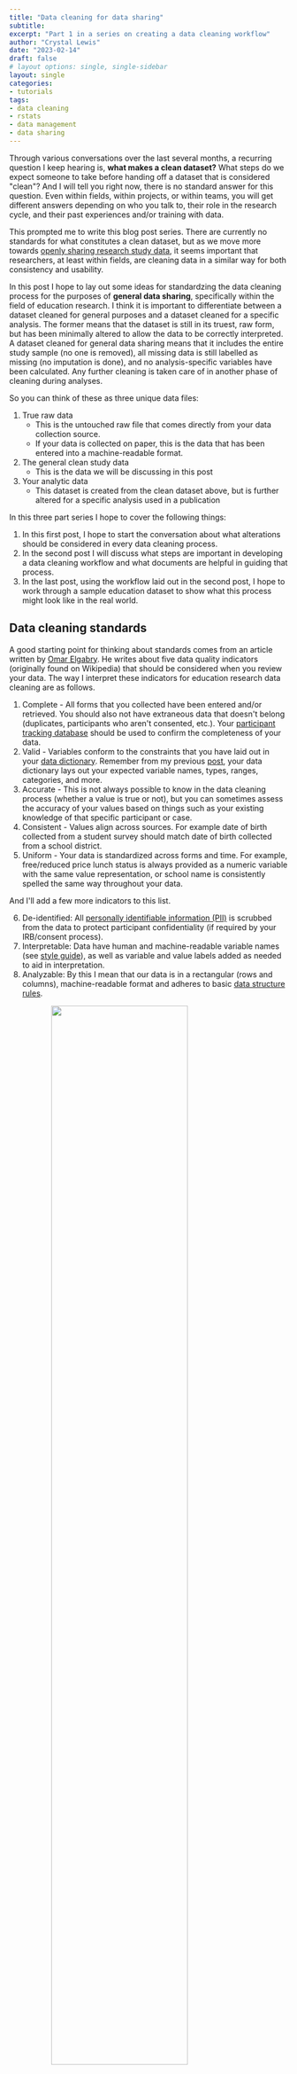 ```yaml
---
title: "Data cleaning for data sharing"
subtitle: 
excerpt: "Part 1 in a series on creating a data cleaning workflow"
author: "Crystal Lewis"
date: "2023-02-14"
draft: false
# layout options: single, single-sidebar
layout: single
categories:
- tutorials
tags:
- data cleaning
- rstats
- data management
- data sharing 
---
```


Through various conversations over the last several months, a recurring question I keep hearing is, **what makes a clean dataset?** What steps do we expect someone to take before handing off a dataset that is considered "clean"? And I will tell you right now, there is no standard answer for this question. Even within fields, within projects, or within teams, you will get different answers depending on who you talk to, their role in the research cycle, and their past experiences and/or training with data.

This prompted me to write this blog post series. There are currently no standards for what constitutes a clean dataset, but as we move more towards [openly sharing research study data](https://www.whitehouse.gov/ostp/news-updates/2022/08/25/ostp-issues-guidance-to-make-federally-funded-research-freely-available-without-delay/), it seems important that researchers, at least within fields, are cleaning data in a similar way for both consistency and usability. 

In this post I hope to lay out some ideas for standardzing the data cleaning process for the purposes of **general data sharing**, specifically within the field of education research. I think it is important to differentiate between a dataset cleaned for general purposes and a dataset cleaned for a specific analysis. The former means that the dataset is still in its truest, raw form, but has been minimally altered to allow the data to be correctly interpreted. A dataset cleaned for general data sharing means that it includes the entire study sample (no one is removed), all missing data is still labelled as missing (no imputation is done), and no analysis-specific variables have been calculated. Any further cleaning is taken care of in another phase of cleaning during analyses. 

So you can think of these as three unique data files: 

1. True raw data
    - This is the untouched raw file that comes directly from your data collection source.
    - If your data is collected on paper, this is the data that has been entered into a machine-readable format.
2. The general clean study data
    - This is the data we will be discussing in this post
3. Your analytic data
    - This dataset is created from the clean dataset above, but is further altered for a specific analysis used in a publication

In this three part series I hope to cover the following things:
1. In this first post, I hope to start the conversation about what alterations should be considered in every data cleaning process.
2. In the second post I will discuss what steps are important in developing a data cleaning workflow and what documents are helpful in guiding that process.
2. In the last post, using the workflow laid out in the second post, I hope to work through a sample education dataset to show what this process might look like in the real world.

## Data cleaning standards

A good starting point for thinking about standards comes from an article written by [Omar Elgabry](https://towardsdatascience.com/the-ultimate-guide-to-data-cleaning-3969843991d4). He writes about five data quality indicators (originally found on Wikipedia) that should be considered when you review your data. The way I interpret these indicators for education research data cleaning are as follows.

1. Complete - All forms that you collected have been entered and/or retrieved. You should also not have extraneous data that doesn't belong (duplicates, participants who aren't consented, etc.). Your [participant tracking database](https://cghlewis.github.io/mpsi-data-training/training_2.html#Participant_Database) should be used to confirm the completeness of your data.
2. Valid - Variables conform to the constraints that you have laid out in your [data dictionary](https://datamgmtinedresearch.com/documentation.html#data-dictionary). Remember from my previous [post](https://cghlewis.com/blog/data_dictionary/), your data dictionary lays out your expected variable names, types, ranges, categories, and more.
3. Accurate - This is not always possible to know in the data cleaning process (whether a value is true or not), but you can sometimes assess the accuracy of your values based on things such as your existing knowledge of that specific participant or case.
4. Consistent - Values align across sources. For example date of birth collected from a student survey should match date of birth collected from a school district.
5. Uniform - Your data is standardized across forms and time. For example, free/reduced price lunch status is always provided as a numeric variable with the same value representation, or school name is consistently spelled the same way throughout your data.

And I'll add a few more indicators to this list.

6. De-identified: All [personally identifiable information (PII)](https://medium.com/@searchbug/personally-identifiable-information-pii-your-guide-to-pii-compliance-3156874818a4) is scrubbed from the data to protect participant confidentiality (if required by your IRB/consent process).
7. Interpretable: Data have human and machine-readable variable names (see [style guide](https://cghlewis.github.io/mpsi-data-training/training_3.html)), as well as variable and value labels added as needed to aid in interpretation.
8. Analyzable: By this I mean that our data is in a rectangular (rows and columns), machine-readable format and adheres to basic [data structure rules](https://datamgmtinedresearch.com/data-structure.html#dataset-organization-rules).

<img src="img/rowcol.PNG" width="70%" style="display: block; margin: auto;" />

## Data cleaning checklist

Based on the standards above, I think there are several steps that can be added to a checklist to guide researchers in their data cleaning process. These steps, although very general here, once elaborated on for your specific data can help you produce data that is cleaned in a consistent and standardized manner within and across projects, and even across the field.

While the order of the steps are fluid and can be moved around as needed, the one step that should never be rearranged is step #1. Without reviewing your data first, you may possibly waste hours of time cleaning data only to learn later that participants are missing, your data is not organized as expected, or possibly that you are even working with the wrong data.

1. Review data
1. Adjust number of cases
1. De-identify data
1. Drop any irrelevant columns
1. Split columns as needed
1. Rename variables
1. Transform/normalize variables
1. Standardize variables
1. Update any variable types as needed
1. Recode variables
1. Construct any necessary variables
1. Add missing values as needed
1. Add metadata as needed
1. Validate data
1. Merge and/or append data as needed
1. Transform data as needed 

Let's review each step above.

First, you are going to access your raw data. If you use code to clean your data, this may look like reading one, or multiple files, into a statistical program. If you manually clean your data, you should make a copy of the raw data file, never alter the raw data itself. Next:

1. Review your raw data
    - Check your number of cases (rows) against your participant tracking database
      - Does the N in your participant tracking database match the N in your dataset?
    - Check your number of variables (columns) against your data dictionary? 
      - Does the number of variables in your data dictionary match the number of variables in your dataset?
      - Are the variable types and values as expected?

![](img/review2.PNG)

2. Adjust number of cases
    - Remove duplicate cases
      - First, make sure your duplicates are true duplicates (not incorrectly assigned names or IDs)
      - If you have true duplicates (participants who completed a form more than once or their data was entered more than once), duplicates will need to be removed
        - Follow the decisions made in your [protocol](https://datamgmtinedresearch.com/documentation.html#research-protocol) to ensure you are removing duplicates consistently
    - Add missing cases
      - If cases are marked as complete in your tracking database but data is missing, search for missing forms and add them to your data
    - Remove participants who are not part of your study/not consented
3. De-identify data
    - If your data does not already contain your assigned study IDs, replace all PII in your data with study IDs using a roster from your participant tracking database

![](img/de-identify.PNG)

4. Drop any irrelevant columns not included in your data dictionary
    - Here you can think of examples such as the metadata collected by Qualtrics. These columns may be completely irrelevant to your study and unnecessary for data sharing.
5. Split columns as needed
    - As discussed in the paper ["Data Organization in Spreadsheets"](https://www.tandfonline.com/doi/full/10.1080/00031305.2017.1375989), this refers to the data organization rule of "put just one thing in a cell".

<img src="img/split.PNG" width="50%" style="display: block; margin: auto;" />

6. Rename variables
    - Rename variables to correspond with the names provided in your data dictionary  
7. Transform/normalize variables
    - Compare the variable types in your raw data to the variable types you expected in your data dictionary. Do they align? If no, why? It may be that you need to remove any unexpected characters such as `$` or `%` that are preventing your variables from being a numeric type. Or it could be accidentally inserted white space or letters into your variable. 

<img src="img/normalize.PNG" width="35%" style="display: block; margin: auto;" />

8. Standardize variables
    - Make sure all of your variables are measured the same way within your dataset and the same way across time
    - This may involve rescaling variables
      - Ex: age measured in months in wave 1 and age measured in years in wave 2 would need to be rescaled
    - Or it may mean collapsing open-ended categories of variables

<img src="img/standard.PNG" width="35%" style="display: block; margin: auto;" />

9. Update any variable types as needed
    - After normalizing and standardizing variables above, you can now convert variable types as needed (for example convert a string to numeric)
10. Recode variables
    - If your categorical values are not coded as expected or if your categorical variables are not coded consistently across time, you can recode those here
    - This also includes [recoding implict values, explicitly](https://datamgmtinedresearch.com/data-structure.html#dataset-organization-rules)
      - For example if an NA value is implied to be 0, recode them to 0
    - You can also recode any variables as planned in your data dictionary (for example a reverse coded item)

<img src="img/recode.PNG" width="35%" style="display: block; margin: auto;" />

11. Construct any necessary variables
    - This is not the time to construct one-off analysis specific variables. This is the time to create/calculate variables that should always be a part of the core study dataset. This includes things such as:
      - cohort
      - time
      - treatment
      - variables calculated to remove identifiers (ex: age calculated so that date of birth can be removed)
      - any measure summary scores that you prefer are added to the study data
12. Add missing values as needed
    - You hopefully have a missing data schema already created and added to documents such as your style guide and your data dictionary. Assign missing data values consistently to all variables based on your documentation
      - Ex: -99 = skipped, -98 = not applicable
13. Add metadata as needed
    - While interoperable file types such as .csv files are highly recommended, I still think it can be extremely helpful to create another copy of your clean data in a format that allows for embedded metadata, such as .sav files. These file types allow you to embed variable and value labels that can be very handy for a data user. This can be especially helpful if you plan to export your variables with numeric values (ex: numeric values (1/0), rather than text values (yes/no)). In this case, rather than having to flip back and forth between a file and a data dictionary to interpret values, users can review information about the variables within the file itself.
14. Data validation
    - At minimum this step should be added to the end of your data cleaning process, but at best, you should add this step to the beginning of your file, and also sprinkle it throughout your process, checking and validating every one of your transformations along the way.
      - Why do I say it should be added to the beginning of a script? Because validating your raw data can actually help confirm that the data is coming in as you expected it to. This is especially useful for longitudinal data cleaning where you have a script that you expect to run consistently each wave of data collection. But what if raw data changes unexpectedly? Your process is no longer working as expected but will you catch that?
      - At minimum, look for these issues during your data validation process:
        1. Values out of range
        2. Variable types not as expected
        3. Missing columns
        4. Duplicate cases/missing cases
        5. Invalid study IDs
        6. Cross checks for impossible values
            - Ex: Compare age and grade level
        7. Cross checks for consistency
            - Ex: Grade level in one file and grade level in another file
      - If during your validation process you find values that are inaccurate or out of range, you will need to make a personal decision on how to deal with those. Just make sure your decisions are documented.
        - For instance, you could leave the data as is, make a note of the out of range values in documentation, and allow future researchers to deal with those values during the analysis process. 
        - Or you could choose a value (ex: -90 = inaccurate value) to recode those values to.
        - Or if you find inconsistencies across different sources, you could choose one form as your source of truth and recode values based on that form.

These last two steps are not necessarily data cleaning steps, but are additional transformations that can be performed to allow you to structure your data for more user-friendly data sharing.  

14. Merge and/or append data as needed
    - In this step you can merge or append forms within or across time
    - Merging is joining forms horizontally (linking by a unique identifier). Appending is joining forms vertically, stacking forms on one another, joined by unique variable names.
    - Again do validation checks here
      - Do you have the correct number of rows and columns after the merge/append?
15. Transform data as needed
    - There are various reasons to store data in [long format or wide format](https://datamgmtinedresearch.com/data-structure.html#structure). Here you can restructure data as needed.

![](img/restructure.PNG)

The last step of your cleaning process will be to export your clean data. How you export your data and the file type you export to is up to the researcher. As I mentioned above, it can be helfpul to export to more than one file type (for example a .csv and a .sav file). You can even export the .csv using the text response values (ex: yes/no) while exporting the .sav using the numeric values (1/0) with embedded metadata. No matter how you export, it is crucial to always include documentation alongside your data to allow users to correctly interpret the information.

## Review

So to wrap this post up, what should we expect from clean data for the purposes of general data sharing?

1. We should expect the data to be complete
    - No missing cases, no additional cases. Only study sample cases.
2. We should expect that the information in our data should align with the information in our data dictionary.
    - This means that we have the same number of variables across both files and that variable types, ranges, and categories match across both files
    - Those variables should be structured uniformly and consistently
3. The data should be de-identified
    - If de-identification is a requirement of our IRB/consent, then there should be no remaining PII in our data
      - Note that we did not talk about more involved de-identification methods for the purpose of public data sharing here. That requires a deeper conversation. But you can read more about those methods [here](https://cghlewis.github.io/mpsi-data-training/training_5.html#What_data_to_share).
4. The data should be in a human and machine-readable, analyzable format
    - In a rectangular format with well-named variables (and metadata added if possible)
5. And last, the data should be accurate to the best of our knowledge

With all of this said, this set of standards and data cleaning steps are still my opinion and are based on my personal experiences. Having been a data manager for almost 10 years now, what I have outlined provides a general overview of what I personally consider for every single dataset that I clean. And as a data manager, I never have a specific analysis in mind. My goal is to make a general dataset that can be shared with any future user. I always welcome opinions and/or ideas of things that should be added to or removed from this list. Please share your thoughts in the comments below! You can also read more about other ideas around data cleaning here:

- [How to Share Data for Collaboration](https://www.ncbi.nlm.nih.gov/pmc/articles/PMC7518408/)
- [The Basics of Data Management](https://figshare.com/articles/preprint/The_Basics_of_Data_Management/13215350/1)
- [Six Data Cleaning Checks](http://evalu-ate.org/blog/hubbard-sep2016/)
- [Data Organization in Spreadsheets](https://www.tandfonline.com/doi/full/10.1080/00031305.2017.1375989)

In the next post we will dive into my next question, how do we integrate these standards into a data cleaning workflow?
